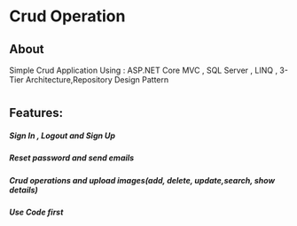 # Crud Operation
## About
Simple Crud Application Using : ASP.NET Core MVC , SQL Server , LINQ , 3-Tier Architecture,Repository Design Pattern
#                                                             
## Features:
##### Sign In , Logout and Sign Up
##### Reset password and send emails
##### Crud operations and upload images(add, delete, update,search, show details)
##### Use Code first 




